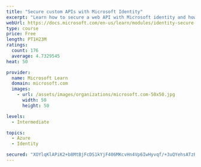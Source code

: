 ```yaml
---
title: "Secure custom APIs with Microsoft Identity"
excerpt: "Learn how to secure a web API with Microsoft identity and how to call it from another application."
webUrl: https://docs.microsoft.com/en-us/learn/modules/identity-secure-custom-api/
type: course
price: Free
length: PT1H23M
ratings:
  count: 176
  average: 4.7329545
heat: 50

provider:
  name: Microsoft Learn
  domain: microsoft.com
  images:
    - url: /assets/images/organizations/microsoft.com-50x50.jpg
      width: 50
      height: 50

levels:
  - Intermediate

topics:
  - Azure
  - Identity

secured: "XOYlqKlAPiK2+b8MtBjFcDS1kYjF406MKcvHn4Vp6IwHyvqf/+3uQYehsATzPmAX7FHwadX2EgnxrHcs77j93DN6n4lYgfFxvXGge37HAIthLATHWRymT+3/AM2A9wZb/2YzUBD8FNXL6mVf3aqCZEbTYnBy1lpYJXHwAlQ/CqqahqqtiWD5xvDwh64YaOLJmVy7PgSk2fMTdNftLgq6Xnz+tWPnfqL7K6Qy26PcnOaE7tx5JYZCvy5pyIc08+g0vC9oarHft7k5XvvWH0vISdYfGJEtTizH9yhlxwihXSGNb3q7E0CFAI3j2E87FqhixKAdtLSOAM8un8X7c4jR6yJtXJENgEkhs+rjpBXakhhE181oUtG7L94kGBXC8CE+IZPucuo5LatmKDfoHAXKzdwJYqMDi98ckoVis/xcfhw=;EvJXulyQTOUOe+gzQVGk+w=="
---
```


